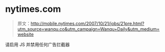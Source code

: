 # nytimes.com

> 原文：<http://mobile.nytimes.com/2007/10/21/jobs/21pre.html?utm_source=wanqu.co&utm_campaign=Wanqu+Daily&utm_medium=website>

请启用 JS 并禁用任何广告拦截器